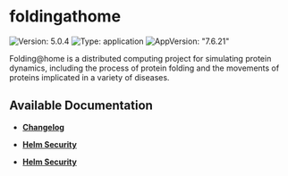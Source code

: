 # foldingathome

![Version: 5.0.4](https://img.shields.io/badge/Version-5.0.4-informational?style=flat-square) ![Type: application](https://img.shields.io/badge/Type-application-informational?style=flat-square) ![AppVersion: "7.6.21"](https://img.shields.io/badge/AppVersion-"7.6.21"-informational?style=flat-square)

Folding@home is a distributed computing project for simulating protein dynamics, including the process of protein folding and the movements of proteins implicated in a variety of diseases.

## Available Documentation

- [**Changelog**](CHANGELOG)

- [**Helm Security**](container-security)

- [**Helm Security**](helm-security)

